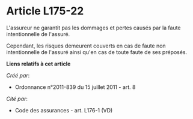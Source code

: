 # Article L175-22

L'assureur ne garantit pas les dommages et pertes causés par la faute intentionnelle de l'assuré. 

Cependant, les risques demeurent couverts en cas de faute non intentionnelle de l'assuré ainsi qu'en cas de toute faute de
ses préposés.

**Liens relatifs à cet article**

_Créé par_:

  - Ordonnance n°2011-839 du 15 juillet 2011 - art. 8

_Cité par_:

  - Code des assurances - art. L176-1 (VD)
